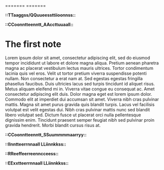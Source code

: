 ======= ======= 

 **::TTaaggss/QQuueessttiioonnss::** 


 **::CCoonntteenntt_AAccttuuaall::** 

# The first note



Lorem ipsum dolor sit amet, consectetur adipiscing elit, sed do eiusmod  tempor incididunt ut labore et dolore magna aliqua. Pretium aenean  pharetra magna ac placerat vestibulum lectus mauris ultrices. Tortor  condimentum lacinia quis vel eros. Velit ut tortor pretium viverra  suspendisse potenti nullam. Non consectetur a erat nam at. Sed egestas  egestas fringilla phasellus faucibus. Duis ultricies lacus sed turpis  tincidunt id aliquet risus. Metus aliquam eleifend mi in. Viverra vitae  congue eu consequat ac. Amet consectetur adipiscing elit duis. Dolor  magna eget est lorem ipsum dolor. Commodo elit at imperdiet dui accumsan sit amet. Viverra nibh cras pulvinar mattis. Magna sit amet purus  gravida quis blandit turpis. Lacus vel facilisis volutpat est velit  egestas dui. Nibh cras pulvinar mattis nunc sed blandit libero volutpat  sed. Dictum fusce ut placerat orci nulla pellentesque dignissim enim.  Tincidunt praesent semper feugiat nibh sed pulvinar proin gravida  hendrerit. Morbi blandit cursus risus at.











 

 **::CCoonntteenntt_SSuummmmaarryy::** 


 **::IInntteerrnnaall LLiinnkkss::** 


 **::RReeffeerreenncceess::** 


 **::EExxtteerrnnaall LLiinnkkss::** 
